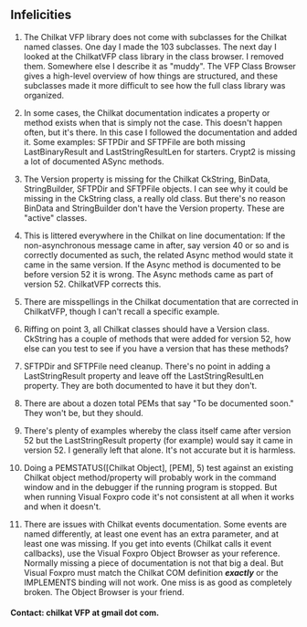 ## Infelicities

1) The Chilkat VFP library does not come with subclasses for the Chilkat named classes.
One day I made the 103 subclasses. The next day I looked at the ChilkatVFP class library in the class browser. I removed them. 
Somewhere else I describe it as "muddy". The VFP Class Browser gives a high-level overview of how things are structured, and these subclasses made it more difficult to see how the full class library was organized.

2) In some cases, the Chilkat documentation indicates a property or method exists when that is simply not the case. This doesn't happen often, but it's there. In this case I followed the documentation and added it. Some examples: SFTPDir and SFTPFile are both missing LastBinaryResult and LastStringResultLen for starters. Crypt2 is missing a lot of documented ASync methods.

3) The Version property is missing for the Chilkat CkString, BinData, StringBuilder, SFTPDir and SFTPFile objects. I can see why it could be missing in the CkString class, a really old class. But there's no reason BinData and StringBuilder don't have the Version property. These are "active" classes. 

4) This is littered everywhere in the Chilkat on line documentation: If the non-asynchronous message came in after, say version 40 or so and is correctly documented as such, the related Async method would state it came in the same version. If the Async method is documented to be before version 52 it is wrong. The Async methods came as part of version 52. ChilkatVFP corrects this.

5) There are misspellings in the Chilkat documentation that are corrected in ChilkatVFP, though I can't recall a specific example.

6) Riffing on point 3, all Chilkat classes should have a Version class. CkString has a couple of methods that were added for version 52, how else can you test to see if you have a version that has these methods?

7) SFTPDir and SFTPFile need cleanup. There's no point in adding a LastStringResult property and leave off the LastStringResultLen property. They are both documented to have it but they don't.

8) There are about a dozen total PEMs that say "To be documented soon." They won't be, but they should.

9) There's plenty of examples whereby the class itself came after version 52 but the LastStringResult property (for example) would say it came in version 52. I generally left that alone. It's not accurate but it is harmless.

10) Doing a PEMSTATUS([Chilkat Object], [PEM], 5) test against an existing Chilkat object method/property will probably work in the command window and in the debugger if the running program is stopped. But when running Visual Foxpro code it's not consistent at all when it works and when it doesn't.

11) There are issues with Chilkat events documentation. Some events are named differently, at least one event has an extra parameter, and at least one was missing. If you get into events (Chilkat calls it event callbacks), use the Visual Foxpro Object Browser as your reference. Normally missing a piece of documentation is not that big a deal. But Visual Foxpro must match the Chilkat COM definition ***exactly*** or the IMPLEMENTS binding will not work. One miss is as good as completely broken. The Object Browser is your friend.

#### Contact: chilkat VFP at gmail dot com.
